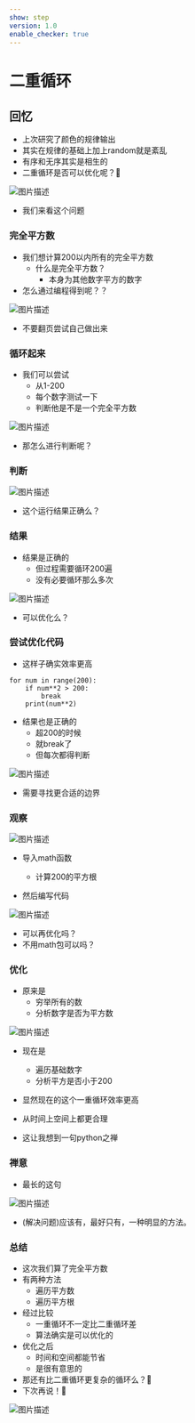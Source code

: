 ```yaml
---
show: step
version: 1.0
enable_checker: true
---
```


# 二重循环

## 回忆

- 上次研究了颜色的规律输出
- 其实在规律的基础上加上random就是紊乱
- 有序和无序其实是相生的
- 二重循环是否可以优化呢？🤔

![图片描述](https://doc.shiyanlou.com/courses/uid1190679-20220726-1658795683200)

- 我们来看这个问题

### 完全平方数

- 我们想计算200以内所有的完全平方数
	- 什么是完全平方数？
		- 本身为其他数字平方的数字
- 怎么通过编程得到呢？？

![图片描述](https://doc.shiyanlou.com/courses/uid1190679-20240821-1724199539227)

- 不要翻页尝试自己做出来

### 循环起来

- 我们可以尝试
	- 从1-200
	- 每个数字测试一下
	- 判断他是不是一个完全平方数

![图片描述](https://doc.shiyanlou.com/courses/uid1190679-20220726-1658799871291)

- 那怎么进行判断呢？

### 判断

![图片描述](https://doc.shiyanlou.com/courses/uid1190679-20220726-1658800188722)

- 这个运行结果正确么？

### 结果

- 结果是正确的
	- 但过程需要循环200遍
	- 没有必要循环那么多次

![图片描述](https://doc.shiyanlou.com/courses/uid1190679-20220726-1658800280592)

- 可以优化么？

### 尝试优化代码

- 这样子确实效率更高

```
for num in range(200):
	if num**2 > 200:
		break
	print(num**2)
```

- 结果也是正确的
	- 超200的时候
	- 就break了
	- 但每次都得判断

![图片描述](https://doc.shiyanlou.com/courses/uid1190679-20240821-1724199232566)

- 需要寻找更合适的边界

### 观察

![图片描述](https://doc.shiyanlou.com/courses/uid1190679-20230413-1681351326911)

- 导入math函数
	- 计算200的平方根

- 然后编写代码

![图片描述](https://doc.shiyanlou.com/courses/uid1190679-20230413-1681351387840)

- 可以再优化吗？
- 不用math包可以吗？

### 优化

- 原来是
	- 穷举所有的数
	- 分析数字是否为平方数

![图片描述](https://doc.shiyanlou.com/courses/uid1190679-20220726-1658800443873)

- 现在是
	- 遍历基础数字
	- 分析平方是否小于200
- 显然现在的这个一重循环效率更高
- 从时间上空间上都更合理



- 这让我想到一句python之禅

### 禅意
- 最长的这句

![图片描述](https://doc.shiyanlou.com/courses/uid1190679-20220726-1658800736712)


- (解决问题)应该有，最好只有，一种明显的方法。

### 总结

- 这次我们算了完全平方数
- 有两种方法
	- 遍历平方数
	- 遍历平方根
- 经过比较
	- 一重循环不一定比二重循环差
	- 算法确实是可以优化的
- 优化之后
	- 时间和空间都能节省
	- 是很有意思的
- 那还有比二重循环更复杂的循环么？🤔
- 下次再说！👋

![图片描述](https://doc.shiyanlou.com/courses/uid1190679-20220508-1651978858528)
